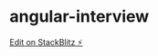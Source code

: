 # angular-interview

[Edit on StackBlitz ⚡️](https://stackblitz.com/github/ShieldsKey/angular-interview)
